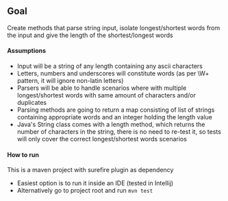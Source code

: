 ## Goal

Create methods that parse string input, isolate longest/shortest words from the input and give the length of the shortest/longest words

#### Assumptions

* Input will be a string of any length containing any ascii characters
* Letters, numbers and underscores will constitute words (as per \\W+ pattern, it will ignore non-latin letters)
* Parsers will be able to handle scenarios where with multiple longest/shortest words with same amount of characters and/or duplicates
* Parsing methods are going to return a map consisting of list of strings containing appropriate words and an integer holding the length value
* Java's String class comes with a length method, which returns the number of characters in the string, there is no need to re-test it, so tests will only cover the correct longest/shortest words scenarios

#### How to run
This is a maven project with surefire plugin as dependency

* Easiest option is to run it inside an IDE (tested in Intellij)
* Alternatively go to project root and run `mvn test`